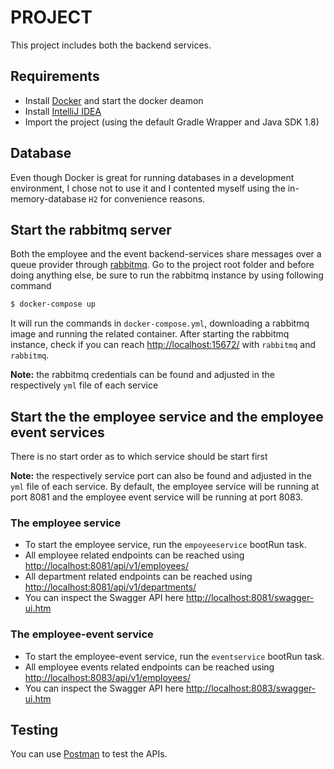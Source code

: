 # PROJECT
This project includes both the backend services.

## Requirements
- Install [Docker](https://docs.docker.com/) and start the docker deamon
- Install [IntelliJ IDEA](https://www.jetbrains.com/idea/)
- Import the project (using the default Gradle Wrapper and Java SDK 1.8)

## Database 
Even though Docker is great for running databases in a development environment, I chose not to use it and I contented myself using
the in-memory-database `H2` for convenience reasons. 

## Start the rabbitmq server
Both the employee and the event backend-services share messages over a queue provider through [rabbitmq](https://www.rabbitmq.com/).
Go to the project root folder and before doing anything else, be sure to run the rabbitmq instance by using following command

```sh
$ docker-compose up
``` 
It will run the commands in `docker-compose.yml`, downloading a rabbitmq image and running the related container.
After starting the rabbitmq instance, check if you can reach [http://localhost:15672/](http://localhost:15672) with `rabbitmq` and `rabbitmq`.

**Note:** the rabbitmq credentials can be found and adjusted in the respectively `yml` file of each service

## Start the the employee service and the employee event services
There is no start order as to which service should be start first

**Note:** the respectively service port can also be found and adjusted in the `yml` file of each service. 
By default, the employee service will be running at port 8081 and the employee event service will be running at port 8083. 

### The employee service
- To start the employee service, run the `empoyeeservice` bootRun task.
- All employee related endpoints can be reached using <http://localhost:8081/api/v1/employees/>
- All department related endpoints can be reached using <http://localhost:8081/api/v1/departments/>
- You can inspect the Swagger API here <http://localhost:8081/swagger-ui.htm>

### The employee-event service 
- To start the employee-event service, run the `eventservice` bootRun task.
- All employee events related endpoints can be reached using <http://localhost:8083/api/v1/employees/>
- You can inspect the Swagger API here <http://localhost:8083/swagger-ui.htm>

## Testing
You can use [Postman](https://www.getpostman.com/) to test the APIs.